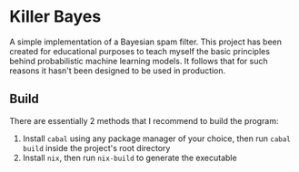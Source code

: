 # Killer Bayes
A simple implementation of a Bayesian spam filter. This project has been created for educational purposes to teach myself the basic principles behind probabilistic machine learning models. It follows that for such reasons it hasn't been designed to be used in production.

## Build
There are essentially 2 methods that I recommend to build the program:
1. Install `cabal` using any package manager of your choice, then run `cabal build` inside the project's root directory
2. Install `nix`, then run `nix-build` to generate the executable
